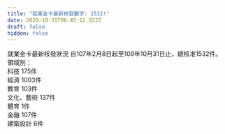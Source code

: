 ```yaml
---
title: "就業金卡最新核發數字: 1532!"
date: 2020-10-31T06:45:12.922Z
draft: false
hidden: false
---
```

就業金卡最新核發狀況 自107年2月8日起至109年10月31日止，總核准1532件。 \
領域別：\
科技 175件\
經濟 1003件\
教育 103件\
文化、藝術 137件\
體育 1件\
金融 107件\
建築設計 6件